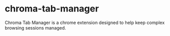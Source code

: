 # chroma-tab-manager
Chroma Tab Manager is a chrome extension designed to help keep complex browsing sessions managed.
